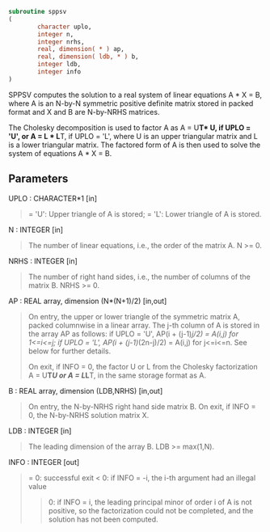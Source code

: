 ```fortran
subroutine sppsv
(
        character uplo,
        integer n,
        integer nrhs,
        real, dimension( * ) ap,
        real, dimension( ldb, * ) b,
        integer ldb,
        integer info
)
```

SPPSV computes the solution to a real system of linear equations
A * X = B,
where A is an N-by-N symmetric positive definite matrix stored in
packed format and X and B are N-by-NRHS matrices.

The Cholesky decomposition is used to factor A as
A = U**T* U,  if UPLO = 'U', or
A = L * L**T,  if UPLO = 'L',
where U is an upper triangular matrix and L is a lower triangular
matrix.  The factored form of A is then used to solve the system of
equations A * X = B.

## Parameters
UPLO : CHARACTER*1 [in]
> = 'U':  Upper triangle of A is stored;
> = 'L':  Lower triangle of A is stored.

N : INTEGER [in]
> The number of linear equations, i.e., the order of the
> matrix A.  N >= 0.

NRHS : INTEGER [in]
> The number of right hand sides, i.e., the number of columns
> of the matrix B.  NRHS >= 0.

AP : REAL array, dimension (N*(N+1)/2) [in,out]
> On entry, the upper or lower triangle of the symmetric matrix
> A, packed columnwise in a linear array.  The j-th column of A
> is stored in the array AP as follows:
> if UPLO = 'U', AP(i + (j-1)*j/2) = A(i,j) for 1<=i<=j;
> if UPLO = 'L', AP(i + (j-1)*(2n-j)/2) = A(i,j) for j<=i<=n.
> See below for further details.
> 
> On exit, if INFO = 0, the factor U or L from the Cholesky
> factorization A = U**T*U or A = L*L**T, in the same storage
> format as A.

B : REAL array, dimension (LDB,NRHS) [in,out]
> On entry, the N-by-NRHS right hand side matrix B.
> On exit, if INFO = 0, the N-by-NRHS solution matrix X.

LDB : INTEGER [in]
> The leading dimension of the array B.  LDB >= max(1,N).

INFO : INTEGER [out]
> = 0:  successful exit
> < 0:  if INFO = -i, the i-th argument had an illegal value
> > 0:  if INFO = i, the leading principal minor of order i
> of A is not positive, so the factorization could not
> be completed, and the solution has not been computed.
